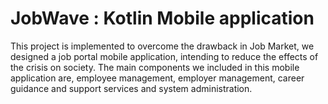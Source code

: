 # JobWave : Kotlin Mobile application

This project is implemented to overcome the drawback in Job Market, we designed a job portal mobile application, intending to reduce the effects of the crisis on society. The main components we included in this mobile application are, employee management, employer management, career guidance and support services and system administration.
